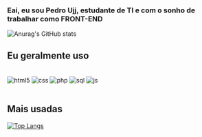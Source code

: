 ###    Eai, eu sou Pedro Ujj, estudante de TI e com o sonho de trabalhar como FRONT-END 

![Anurag's GitHub stats](https://github-readme-stats.vercel.app/api?username=ujjpedro&show_icons=true&theme=chartreuse-dark)

## Eu geralmente uso 
<div style="display: inline_block"></br>
<img align="center" alt="html5" src="https://img.shields.io/badge/HTML5-E34F26?style=for-the-badge&logo=html5&logoColor=white">
<img align="center" alt="css" src="https://img.shields.io/badge/CSS3-1572B6?style=for-the-badge&logo=css3&logoColor=white">
<img align="center" alt="php" src="https://img.shields.io/badge/PHP-777BB4?style=for-the-badge&logo=php&logoColor=white">
<img align="center" alt="sql" src="https://img.shields.io/badge/MySQL-00000F?style=for-the-badge&logo=mysql&logoColor=white">
<img align="center" alt="js" src="https://img.shields.io/badge/JS-00000F?style=for-the-badge&logo=js&logoColor=white">
</div></br>

## Mais usadas
[![Top Langs](https://github-readme-stats.vercel.app/api/top-langs/?username=ujjpedro&layout=compact)](https://github.com/ujjpedro/github-readme-stats)
